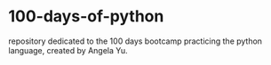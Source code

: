 # 100-days-of-python
 repository dedicated to the 100 days bootcamp practicing the python language, created by Angela Yu.

